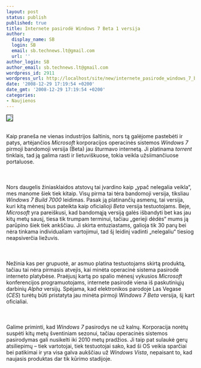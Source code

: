 ```yaml
---
layout: post
status: publish
published: true
title: Internete pasirodė Windows 7 Beta 1 versija
author:
  display_name: SB
  login: SB
  email: sb.technews.lt@gmail.com
  url: ''
author_login: SB
author_email: sb.technews.lt@gmail.com
wordpress_id: 2911
wordpress_url: http://localhost/site/new/internete_pasirode_windows_7_beta_1_versija/
date: '2008-12-29 17:19:54 +0200'
date_gmt: '2008-12-29 17:19:54 +0200'
categories:
- Naujienos
---
```

<div class="imgright"><img src="http://tbn3.google.com/images?q=tbn:xA7bZjQuqk2ACM:http://en.onsoftware.com/wp-content/uploads/2008/05/windows-7-logo.jpg" border="1"></div>
<p><br>Kaip praneša ne vienas industrijos šaltinis, nors tą galėjome pastebėti ir patys, artėjančios <i>Microsoft</i> korporacijos operacinės sistemos <i>Windows 7</i> pirmoji bandomoji versija (Beta) jau šturmavo internetą. Ji platinama <i>torrent</i> tinklais, tad ją galima rasti ir lietuviškuose, tokia veikla užsiimančiuose portaluose.<br />
<br><br />
<br>Nors daugelis žiniasklaidos atstovų tai įvardino kaip „ypač nelegalia veikla“, mes manome šiek tiek kitaip. Visų pirma tai tėra bandomoji versija, tiksliau <i>Windows 7 Build 7000</i> leidimas. Pasak ją platinančių asmenų, tai versija, kuri kitą mėnesį bus pateikta kaip oficialioji <i>Beta</i> versija testuotojams. Beje, <i>Microsoft</i> yra pareiškusi, kad bandomąją versiją galės išbandyti bet kas jau kitų metų sausį, tiesa tik trumpam terminui, tačiau „gerieji dėdės“ mums ją parūpino šiek tiek ankščiau. Ji skirta entuziastams, galioja tik 30 parų bei nėra tinkama individualiam vartojimui, tad šį leidinį vadinti „nelegaliu“ tiesiog neapsiverčia liežuvis.<br />
<br><br />
<br>Nežinia kas per grupuotė, ar asmuo platina testuotojams skirtą produktą, tačiau tai nėra pirmasis atvejis, kai minėta operacinė sistema pasirodė interneto platybėse. Praėjusį kartą po spalio mėnesį vykusios <i>Microsoft</i> konferencijos programuotojams, internete pasirodė viena iš paskutiniųjų darbinių <i>Alpha</i> versijų. Spėjama, kad elektronikos parodoje Las Vegase (<i>CES</i>) turėtų būti pristatyta jau minėta pirmoji <i>Windows 7 Beta</i> versija, šį kart oficialiai.<br />
<br><br />
<br>Galime priminti, kad <i>Windows 7</i> pasirodys ne už kalnų. Korporacija norėtų suspėti kitų metų šventiniam sezonui, tačiau operacinės sistemos pasirodymas gali nusikelti iki 2010 metų pradžios. Ji taip pat sulaukė gerų atsiliepimų – tiek vartotojai, tiek testuotojai sako, kad ši OS veikia sparčiai bei patikimai ir yra visa galva aukščiau už <i>Windows Vista</i>, nepaisant to, kad naujasis produktas dar tik kūrimo stadijoje.<br />
<br><br />
<br><br />
<br></p>
